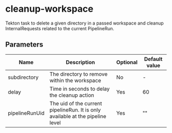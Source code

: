 # cleanup-workspace

Tekton task to delete a given directory in a passed workspace and cleanup InternalRequests related to the current
PipelineRun.

## Parameters

| Name           | Description                                                                    | Optional | Default value |
|----------------|--------------------------------------------------------------------------------|----------|---------------|
| subdirectory   | The directory to remove within the workspace                                   | No       | -             |
| delay          | Time in seconds to delay the cleanup action                                    | Yes      | 60            |
| pipelineRunUid | The uid of the current pipelineRun. It is only available at the pipeline level | Yes      | ""            |
